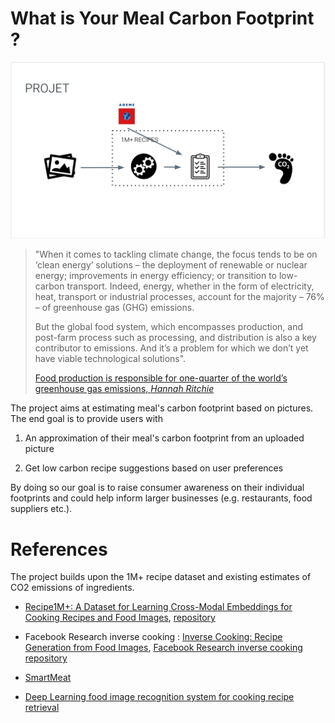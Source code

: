 # What is Your Meal Carbon Footprint ?

![](./project.png)


> "When it comes to tackling climate change, the focus tends to be on ‘clean energy’ solutions – the deployment of renewable or nuclear energy; improvements in energy efficiency; or transition to low-carbon transport. Indeed, energy, whether in the form of electricity, heat, transport or industrial processes, account for the majority – 76% – of greenhouse gas (GHG) emissions.
> 
> But the global food system, which encompasses production, and post-farm process such as processing, and distribution is also a key contributor to emissions. And it’s a problem for which we don’t yet have viable technological solutions".
>
> [Food production is responsible for one-quarter of the world’s greenhouse gas emissions,  *Hannah Ritchie*](https://ourworldindata.org/food-ghg-emissions)



The project aims at estimating meal's carbon footprint based on pictures. The end goal is to provide users with

1. An approximation of their meal's carbon footprint from an uploaded picture 

2. Get low carbon recipe suggestions based on user preferences
    
    
By doing so our goal is to raise consumer awareness on their individual footprints and could  help inform larger businesses (e.g. restaurants, food suppliers etc.).


# References

The project builds upon the 1M+ recipe dataset and existing estimates of CO2 emissions of ingredients.

- [Recipe1M+: A Dataset for Learning Cross-Modal Embeddings for Cooking Recipes and Food Images](http://pic2recipe.csail.mit.edu/), [repository](https://github.com/torralba-lab/im2recipe#recipe1m-dataset)

- Facebook Research inverse cooking : [Inverse Cooking: Recipe Generation from Food Images](https://arxiv.org/abs/1812.06164), [Facebook Research inverse cooking repository](https://github.com/facebookresearch/inversecooking)

- [SmartMeat](https://github.com/SmartMeat-UnB/smartmeat-api)

- [Deep Learning food image recognition system for cooking recipe retrieval](https://github.com/Murgio/Food-Recipe-CNN)
